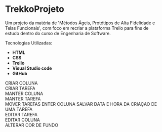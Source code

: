 # TrekkoProjeto
Um projeto da matéria de 'Métodos Ágeis, Protótipos de Alta Fidelidade e Telas Funcionais', com foco em recriar a plataforma Trello para fins de estudo dentro do curso de Engenharia de Software. 

Tecnologias Utilizadas:  
* **HTML**  
* **CSS**  
* **Trello**  
* **Visual Studio code**  
* **GitHub**  

CRIAR COLUNA <br>
CRIAR TAREFA<br>
MANTER COLUNA<br>
MANTER TAREFA<br>
MOVER TAREFAS ENTER COLUNA
SALVAR DATA E HORA DA CRIAÇAO DE UMA TAREFA <br>
EDITAR TAREFA <br>
EDITAR COLUNA<br>
ALTERAR COR DE FUNDO

